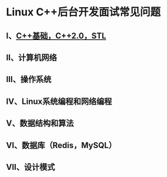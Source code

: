 
# Linux C++后台开发面试常见问题

## Ⅰ、[C++基础，C++2.0，STL](01-C++基础，C++2.0，STL.md)

## Ⅱ、计算机网络

## Ⅲ、操作系统

## Ⅳ、Linux系统编程和网络编程

## Ⅴ、数据结构和算法

## Ⅵ、数据库（Redis，MySQL）

## Ⅶ、设计模式

